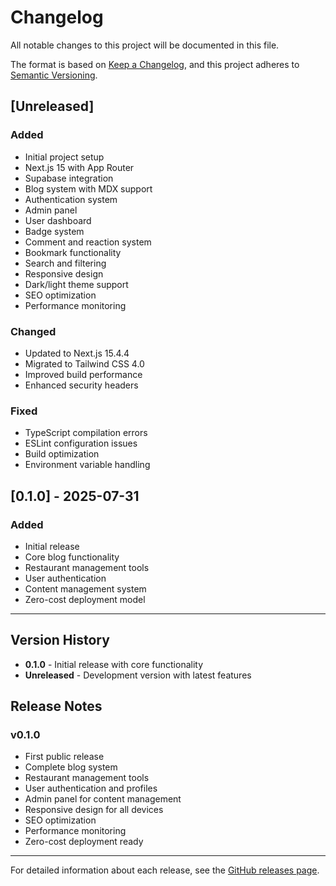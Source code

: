 # Changelog

All notable changes to this project will be documented in this file.

The format is based on [Keep a Changelog](https://keepachangelog.com/en/1.0.0/),
and this project adheres to [Semantic Versioning](https://semver.org/spec/v2.0.0.html).

## [Unreleased]

### Added
- Initial project setup
- Next.js 15 with App Router
- Supabase integration
- Blog system with MDX support
- Authentication system
- Admin panel
- User dashboard
- Badge system
- Comment and reaction system
- Bookmark functionality
- Search and filtering
- Responsive design
- Dark/light theme support
- SEO optimization
- Performance monitoring

### Changed
- Updated to Next.js 15.4.4
- Migrated to Tailwind CSS 4.0
- Improved build performance
- Enhanced security headers

### Fixed
- TypeScript compilation errors
- ESLint configuration issues
- Build optimization
- Environment variable handling

## [0.1.0] - 2025-07-31

### Added
- Initial release
- Core blog functionality
- Restaurant management tools
- User authentication
- Content management system
- Zero-cost deployment model

---

## Version History

- **0.1.0** - Initial release with core functionality
- **Unreleased** - Development version with latest features

## Release Notes

### v0.1.0
- First public release
- Complete blog system
- Restaurant management tools
- User authentication and profiles
- Admin panel for content management
- Responsive design for all devices
- SEO optimization
- Performance monitoring
- Zero-cost deployment ready

---

For detailed information about each release, see the [GitHub releases page](https://github.com/oliebodnar/mastrohub-nextjs/releases). 